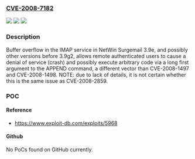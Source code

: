 ### [CVE-2008-7182](https://cve.mitre.org/cgi-bin/cvename.cgi?name=CVE-2008-7182)
![](https://img.shields.io/static/v1?label=Product&message=n%2Fa&color=blue)
![](https://img.shields.io/static/v1?label=Version&message=n%2Fa&color=blue)
![](https://img.shields.io/static/v1?label=Vulnerability&message=n%2Fa&color=brighgreen)

### Description

Buffer overflow in the IMAP service in NetWin Surgemail 3.9e, and possibly other versions before 3.9g2, allows remote authenticated users to cause a denial of service (crash) and possibly execute arbitrary code via a long first argument to the APPEND command, a different vector than CVE-2008-1497 and CVE-2008-1498.  NOTE: due to lack of details, it is not certain whether this is the same issue as CVE-2008-2859.

### POC

#### Reference
- https://www.exploit-db.com/exploits/5968

#### Github
No PoCs found on GitHub currently.

